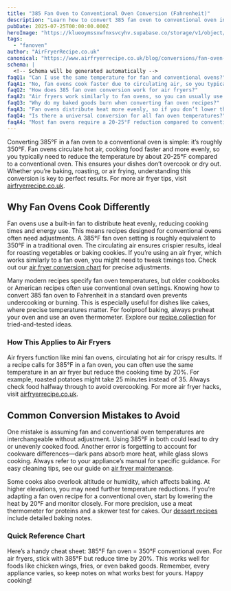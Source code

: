 ```yaml
---
title: "385 Fan Oven to Conventional Oven Conversion (Fahrenheit)"
description: "Learn how to convert 385 fan oven to conventional oven in Fahrenheit for perfect baking results every time. Includes air fryer equivalents!"
pubDate: 2025-07-25T00:00:00.000Z
heroImage: "https://klueoymssxwfnxsvcyhv.supabase.co/storage/v1/object/public/Shmucket/385-fan-oven-to-conventional-oven-conversion-fahrenheit.png"
tags:
  - "fanoven"
author: "AirFryerRecipe.co.uk"
canonical: "https://www.airfryerrecipe.co.uk/blog/conversions/fan-oven-to-fahrenheit/385-fan-oven-to-conventional-oven-conversion-fahrenheit"
schema: |
  <!-- Schema will be generated automatically -->
faqQ1: "Can I use the same temperature for fan and conventional ovens?"
faqA1: "No, fan ovens cook faster due to circulating air, so you typically need to reduce the temperature by 20-25°F compared to a conventional oven. For example, 385°F in a fan oven equals roughly 350°F in a traditional oven."
faqQ2: "How does 385 fan oven conversion work for air fryers?"
faqA2: "Air fryers work similarly to fan ovens, so you can usually use the same temperature (385°F) but reduce cooking time by about 20%. Always check food halfway through to avoid overcooking."
faqQ3: "Why do my baked goods burn when converting fan oven recipes?"
faqA3: "Fan ovens distribute heat more evenly, so if you don’t lower the temperature for a conventional oven, the outer edges may cook too quickly. Try reducing the heat by 20°F and rotating the tray midway."
faqQ4: "Is there a universal conversion for all fan oven temperatures?"
faqA4: "Most fan ovens require a 20-25°F reduction compared to conventional ovens, but always check your appliance’s manual. Factors like oven size and insulation can affect results."
---
```

<p>Converting 385°F in a fan oven to a conventional oven is simple: it’s roughly 350°F. Fan ovens circulate hot air, cooking food faster and more evenly, so you typically need to reduce the temperature by about 20-25°F compared to a conventional oven. This ensures your dishes don’t overcook or dry out. Whether you’re baking, roasting, or air frying, understanding this conversion is key to perfect results. For more air fryer tips, visit <a href=https://www.airfryerrecipe.co.uk>airfryerrecipe.co.uk</a>.</p>  

<h2>Why Fan Ovens Cook Differently</h2>  
<p>Fan ovens use a built-in fan to distribute heat evenly, reducing cooking times and energy use. This means recipes designed for conventional ovens often need adjustments. A 385°F fan oven setting is roughly equivalent to 350°F in a traditional oven. The circulating air ensures crispier results, ideal for roasting vegetables or baking cookies. If you’re using an air fryer, which works similarly to a fan oven, you might need to tweak timings too. Check out our <a href=https://www.airfryerrecipe.co.uk/air-fryer-conversion-chart>air fryer conversion chart</a> for precise adjustments.</p>  

<p>Many modern recipes specify fan oven temperatures, but older cookbooks or American recipes often use conventional oven settings. Knowing how to convert 385 fan oven to Fahrenheit in a standard oven prevents undercooking or burning. This is especially useful for dishes like cakes, where precise temperatures matter. For foolproof baking, always preheat your oven and use an oven thermometer. Explore our <a href=https://www.airfryerrecipe.co.uk/recipes>recipe collection</a> for tried-and-tested ideas.</p>  

<h3>How This Applies to Air Fryers</h3>  
<p>Air fryers function like mini fan ovens, circulating hot air for crispy results. If a recipe calls for 385°F in a fan oven, you can often use the same temperature in an air fryer but reduce the cooking time by 20%. For example, roasted potatoes might take 25 minutes instead of 35. Always check food halfway through to avoid overcooking. For more air fryer hacks, visit <a href=https://www.airfryerrecipe.co.uk>airfryerrecipe.co.uk</a>.</p>  

<h2>Common Conversion Mistakes to Avoid</h2>  
<p>One mistake is assuming fan and conventional oven temperatures are interchangeable without adjustment. Using 385°F in both could lead to dry or unevenly cooked food. Another error is forgetting to account for cookware differences—dark pans absorb more heat, while glass slows cooking. Always refer to your appliance’s manual for specific guidance. For easy cleaning tips, see our guide on <a href=https://www.airfryerrecipe.co.uk/air-fryer-cleaner>air fryer maintenance</a>.</p>  

<p>Some cooks also overlook altitude or humidity, which affects baking. At higher elevations, you may need further temperature reductions. If you’re adapting a fan oven recipe for a conventional oven, start by lowering the heat by 20°F and monitor closely. For more precision, use a meat thermometer for proteins and a skewer test for cakes. Our <a href=https://www.airfryerrecipe.co.uk/recipe-category/dessert>dessert recipes</a> include detailed baking notes.</p>  

<h3>Quick Reference Chart</h3>  
<p>Here’s a handy cheat sheet: 385°F fan oven = 350°F conventional oven. For air fryers, stick with 385°F but reduce time by 20%. This works well for foods like chicken wings, fries, or even baked goods. Remember, every appliance varies, so keep notes on what works best for yours. Happy cooking!</p>
